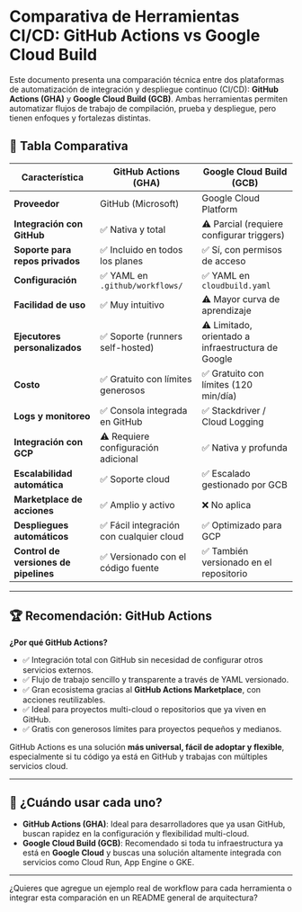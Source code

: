# Comparativa de Herramientas CI/CD: GitHub Actions vs Google Cloud Build

Este documento presenta una comparación técnica entre dos plataformas de automatización de integración y despliegue continuo (CI/CD): **GitHub Actions (GHA)** y **Google Cloud Build (GCB)**. Ambas herramientas permiten automatizar flujos de trabajo de compilación, prueba y despliegue, pero tienen enfoques y fortalezas distintas.

## 🧪 Tabla Comparativa

| Característica                        | **GitHub Actions (GHA)**                 | **Google Cloud Build (GCB)**                       |
| ------------------------------------- | ---------------------------------------- | -------------------------------------------------- |
| **Proveedor**                         | GitHub (Microsoft)                       | Google Cloud Platform                              |
| **Integración con GitHub**            | ✅ Nativa y total                        | ⚠️ Parcial (requiere configurar triggers)          |
| **Soporte para repos privados**       | ✅ Incluido en todos los planes          | ✅ Sí, con permisos de acceso                      |
| **Configuración**                     | ✅ YAML en `.github/workflows/`          | ✅ YAML en `cloudbuild.yaml`                       |
| **Facilidad de uso**                  | ✅ Muy intuitivo                         | ⚠️ Mayor curva de aprendizaje                      |
| **Ejecutores personalizados**         | ✅ Soporte (runners self-hosted)         | ⚠️ Limitado, orientado a infraestructura de Google |
| **Costo**                             | ✅ Gratuito con límites generosos        | ✅ Gratuito con límites (120 min/día)              |
| **Logs y monitoreo**                  | ✅ Consola integrada en GitHub           | ✅ Stackdriver / Cloud Logging                     |
| **Integración con GCP**               | ⚠️ Requiere configuración adicional      | ✅ Nativa y profunda                               |
| **Escalabilidad automática**          | ✅ Soporte cloud                         | ✅ Escalado gestionado por GCB                     |
| **Marketplace de acciones**           | ✅ Amplio y activo                       | ❌ No aplica                                       |
| **Despliegues automáticos**           | ✅ Fácil integración con cualquier cloud | ✅ Optimizado para GCP                             |
| **Control de versiones de pipelines** | ✅ Versionado con el código fuente       | ✅ También versionado en el repositorio            |

---

## 🏆 Recomendación: **GitHub Actions**

**¿Por qué GitHub Actions?**

- ✅ Integración total con GitHub sin necesidad de configurar otros servicios externos.
- ✅ Flujo de trabajo sencillo y transparente a través de YAML versionado.
- ✅ Gran ecosistema gracias al **GitHub Actions Marketplace**, con acciones reutilizables.
- ✅ Ideal para proyectos multi-cloud o repositorios que ya viven en GitHub.
- ✅ Gratis con generosos límites para proyectos pequeños y medianos.

GitHub Actions es una solución **más universal, fácil de adoptar y flexible**, especialmente si tu código ya está en GitHub y trabajas con múltiples servicios cloud.

---

## 📝 ¿Cuándo usar cada uno?

- **GitHub Actions (GHA)**: Ideal para desarrolladores que ya usan GitHub, buscan rapidez en la configuración y flexibilidad multi-cloud.
- **Google Cloud Build (GCB)**: Recomendado si toda tu infraestructura ya está en **Google Cloud** y buscas una solución altamente integrada con servicios como Cloud Run, App Engine o GKE.

---

¿Quieres que agregue un ejemplo real de workflow para cada herramienta o integrar esta comparación en un README general de arquitectura?
